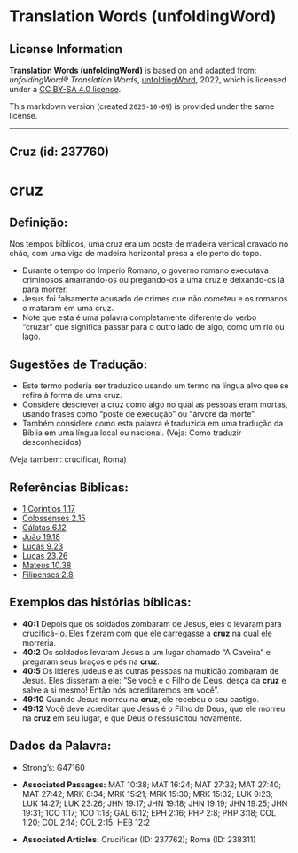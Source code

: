 # Translation Words (unfoldingWord)

## License Information

**Translation Words (unfoldingWord)** is based on and adapted from: _unfoldingWord® Translation Words_, [unfoldingWord](https://unfoldingword.org/utw), 2022, which is licensed under a [CC BY-SA 4.0 license](https://creativecommons.org/licenses/by-sa/4.0/legalcode.en).

This markdown version (created `2025-10-09`) is provided under the same license.



--------------------------------

## Cruz (id: 237760)

cruz
====

Definição:
----------

Nos tempos bíblicos, uma cruz era um poste de madeira vertical cravado no chão, com uma viga de madeira horizontal presa a ele perto do topo.

* Durante o tempo do Império Romano, o governo romano executava criminosos amarrando\-os ou pregando\-os a uma cruz e deixando\-os lá para morrer.
* Jesus foi falsamente acusado de crimes que não cometeu e os romanos o mataram em uma cruz.
* Note que esta é uma palavra completamente diferente do verbo “cruzar” que significa passar para o outro lado de algo, como um rio ou lago.

Sugestões de Tradução:
----------------------

* Este termo poderia ser traduzido usando um termo na língua alvo que se refira à forma de uma cruz.
* Considere descrever a cruz como algo no qual as pessoas eram mortas, usando frases como “poste de execução” ou “árvore da morte”.
* Também considere como esta palavra é traduzida em uma tradução da Bíblia em uma língua local ou nacional. (Veja: Como traduzir desconhecidos)

(Veja também: crucificar, Roma)

Referências Bíblicas:
---------------------

* [1 Coríntios 1\.17](https://ref.ly/1Cor1:17)
* [Colossenses 2\.15](https://ref.ly/Col2:15)
* [Gálatas 6\.12](https://ref.ly/Gal6:12)
* [João 19\.18](https://ref.ly/John19:18)
* [Lucas 9\.23](https://ref.ly/Luke9:23)
* [Lucas 23\.26](https://ref.ly/Luke23:26)
* [Mateus 10\.38](https://ref.ly/Matt10:38)
* [Filipenses 2\.8](https://ref.ly/Phil2:8)

Exemplos das histórias bíblicas:
--------------------------------

* **40:1** Depois que os soldados zombaram de Jesus, eles o levaram para crucificá\-lo. Eles fizeram com que ele carregasse a **cruz** na qual ele morreria.
* **40:2** Os soldados levaram Jesus a um lugar chamado “A Caveira” e pregaram seus braços e pés na **cruz**.
* **40:5** Os líderes judeus e as outras pessoas na multidão zombaram de Jesus. Eles disseram a ele: “Se você é o Filho de Deus, desça da **cruz** e salve a si mesmo! Então nós acreditaremos em você”.
* **49:10** Quando Jesus morreu na **cruz**, ele recebeu o seu castigo.
* **49:12** Você deve acreditar que Jesus é o Filho de Deus, que ele morreu na **cruz** em seu lugar, e que Deus o ressuscitou novamente.

Dados da Palavra:
-----------------

* Strong’s: G47160

* **Associated Passages:** MAT 10:38; MAT 16:24; MAT 27:32; MAT 27:40; MAT 27:42; MRK 8:34; MRK 15:21; MRK 15:30; MRK 15:32; LUK 9:23; LUK 14:27; LUK 23:26; JHN 19:17; JHN 19:18; JHN 19:19; JHN 19:25; JHN 19:31; 1CO 1:17; 1CO 1:18; GAL 6:12; EPH 2:16; PHP 2:8; PHP 3:18; COL 1:20; COL 2:14; COL 2:15; HEB 12:2
* **Associated Articles:** Crucificar (ID: 237762); Roma (ID: 238311)

